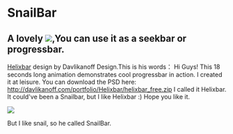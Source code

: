 SnailBar
====================================================
A lovely ![](http://www.apkbus.com/data/attachment/forum/201509/14/151713juzbb33ywz337ajr.png),You can use it as a seekbar or progressbar.
---------------------------------------------------------------------------------
[Helixbar](https://dribbble.com/shots/541530-Helixbar) design by Davlikanoff Design.This is his words：
Hi Guys! 
This 18 seconds long animation demonstrates cool progressbar in action. I created it at leisure. You can download the PSD here: 
http://davlikanoff.com/portfolio/Helixbar/helixbar_free.zip
I called it Helixbar. It could've been a Snailbar, but I like Helixbar :) 
Hope you like it.

![](https://d13yacurqjgara.cloudfront.net/users/45014/screenshots/541530/helixbar.gif)

But I like snail, so he called SnailBar.









